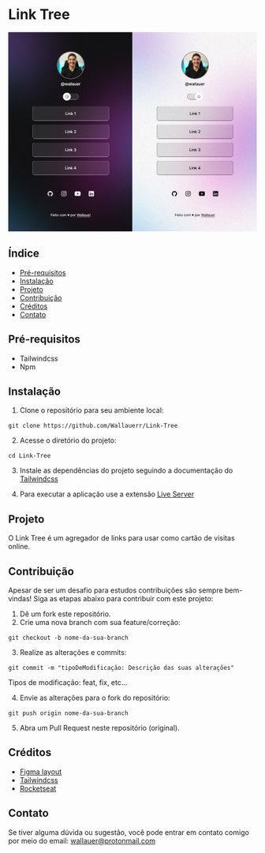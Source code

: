 # Link Tree

![Capa do projeto](./.github/project-cover.jpg)

## Índice

- [Pré-requisitos](#pré-requisitos)
- [Instalação](#instalação)
- [Projeto](#projeto)
- [Contribuição](#contribuição)
- [Créditos](#créditos)
- [Contato](#contato)

## Pré-requisitos

- Tailwindcss
- Npm

## Instalação

1. Clone o repositório para seu ambiente local:

```
git clone https://github.com/Wallauerr/Link-Tree
```

2. Acesse o diretório do projeto:

```
cd Link-Tree
```

3. Instale as dependências do projeto seguindo a documentação do
   [Tailwindcss](https://tailwindcss.com/docs/installation)

4. Para executar a aplicação use a extensão
   [Live Server](https://marketplace.visualstudio.com/items?itemName=ritwickdey.LiveServer)

## Projeto

O Link Tree é um agregador de links para usar como cartão de visitas online.

## Contribuição

Apesar de ser um desafio para estudos contribuições são sempre bem-vindas! Siga as etapas abaixo para contribuir com este projeto:

1. Dê um fork este repositório.
2. Crie uma nova branch com sua feature/correção:

```
git checkout -b nome-da-sua-branch
```

3. Realize as alterações e commits:

```
git commit -m "tipoDeModificação: Descrição das suas alterações"
```

Tipos de modificação: feat, fix, etc...

4. Envie as alterações para o fork do repositório:

```
git push origin nome-da-sua-branch
```

5. Abra um Pull Request neste repositório (original).

## Créditos

- [Figma layout](<https://www.figma.com/file/NsPcyPY7zG1G1o8b1VceH8/DevLinks-%E2%80%A2-Projeto-Discover-(Community)?node-id=10%3A620&mode=dev>)
- [Tailwindcss](https://tailwindcss.com/)
- [Rocketseat](https://www.rocketseat.com.br/)

## Contato

Se tiver alguma dúvida ou sugestão, você pode entrar em contato comigo por meio do email: wallauer@protonmail.com
